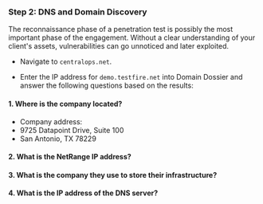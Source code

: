 ### Step 2: DNS and Domain Discovery

The reconnaissance phase of a penetration test is possibly the most important phase of the engagement. Without a clear understanding of your client's assets, vulnerabilities can go unnoticed and later exploited. 

- Navigate to `centralops.net`. 

- Enter the IP address for `demo.testfire.net` into Domain Dossier and answer the following questions based on the results:

 #### 1. Where is the company located?
  - Company address:
  - 9725 Datapoint Drive, Suite 100
  - San Antonio, TX 78229

####  2. What is the NetRange IP address?  

####  3. What is the company they use to store their infrastructure? 

####  4. What is the IP address of the DNS server? 

